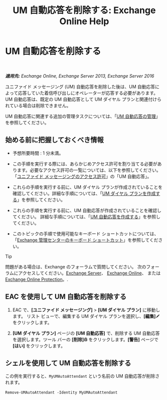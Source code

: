 ﻿---
title: 'UM 自動応答を削除する: Exchange Online Help'
TOCTitle: UM 自動応答を削除する
ms:assetid: 92846bbc-e6b9-45fc-8702-ef5c92eeb08f
ms:mtpsurl: https://technet.microsoft.com/ja-jp/library/Bb123780(v=EXCHG.150)
ms:contentKeyID: 49896372
ms.date: 05/22/2018
mtps_version: v=EXCHG.150
ms.translationtype: HT
---

# UM 自動応答を削除する

 

_**適用先:** Exchange Online, Exchange Server 2013, Exchange Server 2016_

ユニファイド メッセージング (UM) 自動応答を削除した後は、UM 自動応答によって応答していた着信呼び出しにオペレーターが応答する必要があります。 UM 自動応答は、既定の UM 自動応答として UM ダイヤル プランと関連付けられている場合は削除できません。

UM 自動応答に関連する追加の管理タスクについては、「[UM 自動応答の管理](manage-a-um-auto-attendant-exchange-2013-help.md)」を参照してください。

## 始める前に把握しておくべき情報

  - 予想所要時間 : 1 分未満。

  - この手順を実行する際には、あらかじめアクセス許可を割り当てる必要があります。必要なアクセス許可の一覧については、以下を参照してください。「[ユニファイド メッセージングのアクセス許可](unified-messaging-permissions-exchange-2013-help.md)」の「UM 自動応答」。

  - これらの手順を実行する前に、UM ダイヤル プランが作成されていることを確認してください。詳細な手順については、「[UM ダイヤル プランを作成する](create-a-um-dial-plan-exchange-2013-help.md)」を参照してください。

  - これらの手順を実行する前に、UM 自動応答が作成されていることを確認してください。 詳細な手順については、「[UM 自動応答を作成する](create-a-um-auto-attendant-exchange-2013-help.md)」を参照してください。

  - このトピックの手順で使用可能なキーボード ショートカットについては、「[Exchange 管理センターのキーボード ショートカット](keyboard-shortcuts-in-the-exchange-admin-center-exchange-online-protection-help.md)」を参照してください。


> [!TIP]
> 問題がある場合は、Exchange のフォーラムで質問してください。 次のフォーラムにアクセスしてください。<A href="https://go.microsoft.com/fwlink/p/?linkid=60612">Exchange Server</A>、 <A href="https://go.microsoft.com/fwlink/p/?linkid=267542">Exchange Online</A>、 または <A href="https://go.microsoft.com/fwlink/p/?linkid=285351">Exchange Online Protection</A>。.



## EAC を使用して UM 自動応答を削除する

1.  EAC で、**\[ユニファイド メッセージング\]** \> **\[UM ダイヤル プラン\]** に移動します。 リスト ビューで、編集する UM ダイヤル プランを選択し、**\[編集\]**![編集アイコン](images/Bb124582.6f53ccb2-1f13-4c02-bea0-30690e6ea71d(EXCHG.150).gif "編集アイコン") をクリックします。

2.  **\[UM ダイヤル プラン\]** ページの **\[UM 自動応答\]** で、削除する UM 自動応答を選択します。ツール バーの **\[削除\]**![\[削除\] アイコン](images/JJ651670.14f639f6-61e8-4418-bbfb-0db14de9d2f5(EXCHG.150).gif "[削除] アイコン") をクリックします。**\[警告\]** ページで **\[はい\]** をクリックします。

## シェルを使用して UM 自動応答を削除する

この例を実行すると、`MyUMAutoAttendant` という名前の UM 自動応答が削除されます。

    Remove-UMAutoAttendant -Identity MyUMAutoAttendant

